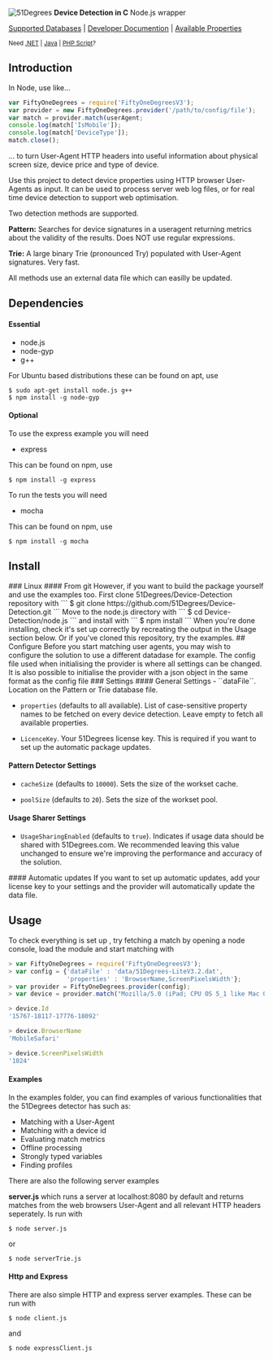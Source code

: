 ![51Degrees](https://51degrees.com/DesktopModules/FiftyOne/Distributor/Logo.ashx?utm_source=github&utm_medium=repository&utm_content=readme_main&utm_campaign=node-open-source "THE Fastest and Most Accurate Device Detection") **Device Detection in C** Node.js wrapper

[Supported Databases](https://51degrees.com/compare-data-options?utm_source=github&utm_medium=repository&utm_content=compare-data-options&utm_campaign=node-open-source "Different device databases which can be used with 51Degrees device detection") | [Developer Documention](https://51degrees.com/support/documentation?utm_source=github&utm_medium=repository&utm_content=documentation&utm_campaign=node-open-source "Full getting started guide and advanced developer documentation") | [Available Properties](https://51degrees.com/resources/property-dictionary?utm_source=github&utm_medium=repository&utm_content=property_dictionary&utm_campaign=node-open-source "View all available properties and values")

<sup>Need [.NET](https://github.com/51Degrees/.NET-Device-Detection "THE Fastest and most Accurate device detection for .NET") | [Java](https://github.com/51Degrees/Java-Device-Detection "THE Fastest and most Accurate device detection for Java") | [PHP Script](https://github.com/51Degrees/51Degrees-PHP)?</sup>

## Introduction

In Node, use like...
```js
var FiftyOneDegrees = require('FiftyOneDegreesV3');
var provider = new FiftyOneDegrees.provider('/path/to/config/file');
var match = provider.match(userAgent;
console.log(match['IsMobile']);
console.log(match['DeviceType']);
match.close();
```
... to turn User-Agent HTTP headers into useful information about physical screen size, device price and type of device.

Use this project to detect device properties using HTTP browser User-Agents as input. It can be used to process server web log files, or for real time device detection to support web optimisation.

Two detection methods are supported.

**Pattern:**  Searches for device signatures in a useragent returning metrics about the validity of the results. Does NOT use regular expressions.

**Trie:** A large binary Trie (pronounced Try) populated with User-Agent signatures. Very fast.

All methods use an external data file which can easilly be updated.

## Dependencies
#### Essential

- node.js
- node-gyp
- g++

For Ubuntu based distributions these can be found on apt, use
```
$ sudo apt-get install node.js g++
$ npm install -g node-gyp
```

#### Optional
To use the express example you will need
- express

This can be found on npm, use
```
$ npm install -g express
```

To run the tests you will need
- mocha

This can be found on npm, use
```
$ npm install -g mocha
```

## Install
<installation>
### Linux
#### From git
However, if you want to build the package yourself and use the examples too.
First clone 51Degrees/Device-Detection repository with
```
$ git clone https://github.com/51Degrees/Device-Detection.git
```
Move to the node.js directory with
```
$ cd Device-Detection/node.js
```
and install with
```
$ npm install
```
</installation>
When you're done installing, check it's set up correctly by recreating the output in the Usage section below. Or if you've cloned this repository, try the examples.
## Configure
<configuration>
Before you start matching user agents, you may wish to configure the solution to use a different datadase for example. The config file used when initialising the provider is where all settings can be changed. It is also possible to initialise the provider with a json object in the same format as the config file
### Settings
#### General Settings
 - ``dataFile``. Location on the Pattern or Trie database file.
 
 - ``properties`` (defaults to all available). List of case-sensitive property names to be fetched on every device detection. Leave empty to fetch all available properties.

 - ``LicenceKey``. Your 51Degrees license key. This is required if you want to set up the automatic package updates.

#### Pattern Detector Settings
 - ``cacheSize`` (defaults to ``10000``). Sets the size of the workset cache.

 - ``poolSize`` (defaults to ``20``). Sets the size of the workset pool.

#### Usage Sharer Settings
 - ``UsageSharingEnabled`` (defaults to ``true``). Indicates if usage data should be shared with 51Degrees.com. We recommended leaving this value unchanged to ensure we're improving the performance and accuracy of the solution.
</configuration>
#### Automatic updates
If you want to set up automatic updates, add your license key to your settings and the provider will automatically update the data file.

## Usage
To check everything is set up , try fetching a match by opening a node console, load the module and start matching with
```js
> var FiftyOneDegrees = require('FiftyOneDegreesV3');
> var config = {'dataFile' : 'data/51Degrees-LiteV3.2.dat',
                'properties' : 'BrowserName,ScreenPixelsWidth'};
> var provider = FiftyOneDegrees.provider(config);
> var device = provider.match("Mozilla/5.0 (iPad; CPU OS 5_1 like Mac OS X) AppleWebKit/534.46 (KHTML, like Gecko) Mobile/9B176")

> device.Id
'15767-18117-17776-18092'

> device.BrowserName
'MobileSafari'

> device.ScreenPixelsWidth
'1024'
```

#### Examples
In the examples folder, you can find examples of various functionalities that the 51Degrees detector has such as:
- Matching with a User-Agent
- Matching with a device id
- Evaluating match metrics
- Offline processing
- Strongly typed variables
- Finding profiles

There are also the following server examples

**server.js** which runs a server at localhost:8080 by default and returns matches from the web browsers User-Agent and all relevant HTTP headers seperately. Is run with
```
$ node server.js
```
or
```
$ node serverTrie.js
```

#### Http and Express
There are also simple HTTP and express server examples. These can be run with
```
$ node client.js 
```
and 
```
$ node expressClient.js
```